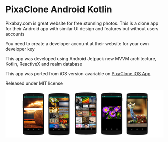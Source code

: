 # PixaClone Android Kotlin

Pixabay.com is great website for free stunning photos. This is a clone app for their Android app with similar UI design and features but without users accounts

You need to create a developer account at their website for your own developer key

This app was developed using Android Jetpack new MVVM architecture, Kotlin, ReactiveX and realm database

This app was ported from iOS version avariable on [PixaClone iOS App](https://github.com/nour7/PixaClone)  

Released under MIT license

<img src="https://github.com/nour7/PixaCloneAndroid/blob/master/screens.jpg" width="1200">

